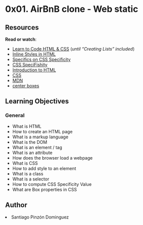 <h1 class="gap">0x01. AirBnB clone - Web static</h1>

<h2>Resources</h2>

<p><strong>Read or watch</strong>:</p>

<ul>
<li><a href="/rltoken/qq7qrSgdVRuD1kPd_jf7Fw" title="Learn to Code HTML &amp; CSS" target="_blank">Learn to Code HTML &amp; CSS</a> (<em>until &ldquo;Creating Lists&rdquo; included</em>)</li>
<li><a href="/rltoken/Hx5KFagrj9L-HtAZ8SHK1Q" title="Inline Styles in HTML" target="_blank">Inline Styles in HTML</a> </li>
<li><a href="/rltoken/sO3wz-QbhwYdKJqvokC4PA" title="Specifics on CSS Specificity" target="_blank">Specifics on CSS Specificity</a> </li>
<li><a href="/rltoken/NvqQf3dgY64bb-QWC5Cueg" title="CSS SpeciFishity" target="_blank">CSS SpeciFishity</a> </li>
<li><a href="/rltoken/STaxnOI5qv1enUuwIALelw" title="Introduction to HTML" target="_blank">Introduction to HTML</a> </li>
<li><a href="/rltoken/g-uj9Azx1rALX49xCZHK0w" title="CSS" target="_blank">CSS</a> </li>
<li><a href="/rltoken/El1BHRNNO2hPEcOt_XwF-Q" title="MDN" target="_blank">MDN</a> </li>
<li><a href="/rltoken/HI0qRNDq20cgICIhO18kUQ" title="center boxes" target="_blank">center boxes</a> </li>
</ul>

<h2>Learning Objectives</h2>
<h3>General</h3>

<ul>
<li>What is HTML</li>
<li>How to create an HTML page</li>
<li>What is a markup language</li>
<li>What is the DOM</li>
<li>What is an element / tag</li>
<li>What is an attribute</li>
<li>How does the browser load a webpage</li>
<li>What is CSS</li>
<li>How to add style to an element</li>
<li>What is a class</li>
<li>What is a selector</li>
<li>How to compute CSS Specificity Value</li>
<li>What are Box properties in CSS</li>
</ul>

<h2>Author</h2>
<li>Santiago Pinzón Dominguez</li>